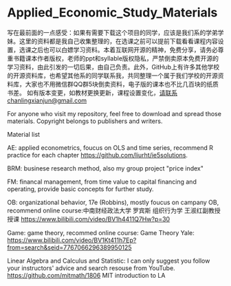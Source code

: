 # Applied_Economic_Study_Materials
写在最前面的一点感受：如果有需要下载这个项目的同学，应该是我们系的学弟学妹。这里的资料都是我自己收集整理的，在选课之前可以提前下载看看课程内容设置，选课之后也可以白嫖学习资料。本着互联网开源的精神，免费分享，请务必尊重书籍课本作者版权，老师的ppt和syllable版权隐私，严禁倒卖原本免费开源的学习资料，由此引发的一切后果，由自己负责。此外，GitHub上有许多其他学校的开源资料库，也希望其他系的同学联系我，共同整理一个属于我们学校的开源资料库，大家也不用微信群QQ群5块倒卖资料，电子版的课本也不比几百块的纸质书差。
如有版本变更，如教材更换更新，课程设置变化，请联系chanlingxianjun@gmail.com

For anyone who visit my repository, feel free to download and spread those materials. Copyright belongs to publishers and writers. 

Material list  

AE: applied econometrics, foucus on OLS and time series, recommend R practice for each chapter https://github.com/liurht/ie5solutions.

BRM: businese research method, also my group project "price index"

FM: financal management, from time value to capital financing and operating, provide basic concepts for further study.

OB: organizational behavior, 17e (Robbins), mostly foucus on campany OB, 
recommend online course:中南财经政法大学 罗宾斯 组织行为学 王淑红副教授授课 https://www.bilibili.com/video/BV1h4411Q7Hw?p=30 

Game: game theory, recommed online course: Game Theory Yale: https://www.bilibili.com/video/BV1Kt411h7Ep?from=search&seid=7767066296389950125

Linear Algebra and Calculus and Statistic: I can only suggest you follow your instructors' advice and search resouse from YouTube.
https://github.com/mitmath/1806 MIT introduction to LA
